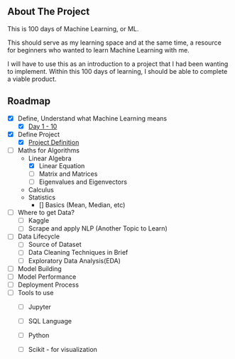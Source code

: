 ## About The Project

This is 100 days of Machine Learning, or ML.

This should serve as my learning space and at the same time, a resource for beginners who wanted to learn Machine Learning with me.

I will have to use this as an introduction to a project that I had been wanting to implement. Within this 100 days of learning, I should be able to complete a viable product. 

## Roadmap
- [x] Define, Understand what Machine Learning means
  - [x] [Day 1 - 10][ML1-url]
- [x] Define Project
  - [x] [Project Definition][ML1.2-url] 
- [ ] Maths for Algorithms
  - Linear Algebra
    - [x] Linear Equation
    - [ ] Matrix and Matrices
    - [ ] Eigenvalues and Eigenvectors  
  - Calculus
  - Statistics
    - [] Basics (Mean, Median, etc)
- [ ] Where to get Data?
  - [ ] Kaggle
  - [ ] Scrape and apply NLP (Another Topic to Learn)
- [ ] Data Lifecycle
  - [ ] Source of Dataset
  - [ ] Data Cleaning Techniques in Brief
  - [ ] Exploratory Data Analysis(EDA)
- [ ] Model Building
- [ ] Model Performance
- [ ] Deployment Process
- [ ] Tools to use
  - [ ] Jupyter 
  - [ ] SQL Language
  - [ ] Python
  - [ ] Scikit - for visualization




[ML1-url]: https://github.com/ivymorenomt/100DaysML/tree/master/1-10
[ML1.2-url]: https://github.com/ivymorenomt/100DaysML/blob/master/1-10/Day2_DefineProject.md